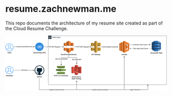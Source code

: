 # resume.zachnewman.me
This repo documents the architecture of my resume site created as part of the Cloud Resume Challenge.

![Alt text](architecture.png)

